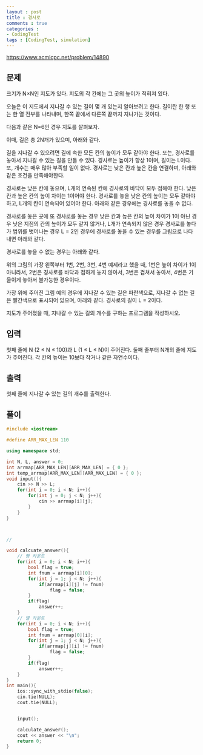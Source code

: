 ```yaml
---
layout : post
title : 경사로
comments : true
categories : 
- CodingTest
tags : [CodingTest, simulation]
---
```


https://www.acmicpc.net/problem/14890

## 문제
크기가 N×N인 지도가 있다. 지도의 각 칸에는 그 곳의 높이가 적혀져 있다.

오늘은 이 지도에서 지나갈 수 있는 길이 몇 개 있는지 알아보려고 한다. 길이란 한 행 또는 한 열 전부를 나타내며, 한쪽 끝에서 다른쪽 끝까지 지나가는 것이다.

다음과 같은 N=6인 경우 지도를 살펴보자.



이때, 길은 총 2N개가 있으며, 아래와 같다.



길을 지나갈 수 있으려면 길에 속한 모든 칸의 높이가 모두 같아야 한다. 또는, 경사로를 놓아서 지나갈 수 있는 길을 만들 수 있다. 경사로는 높이가 항상 1이며, 길이는 L이다. 또, 개수는 매우 많아 부족할 일이 없다. 경사로는 낮은 칸과 높은 칸을 연결하며, 아래와 같은 조건을 만족해야한다.

경사로는 낮은 칸에 놓으며, L개의 연속된 칸에 경사로의 바닥이 모두 접해야 한다.
낮은 칸과 높은 칸의 높이 차이는 1이어야 한다.
경사로를 놓을 낮은 칸의 높이는 모두 같아야 하고, L개의 칸이 연속되어 있어야 한다.
아래와 같은 경우에는 경사로를 놓을 수 없다.

경사로를 놓은 곳에 또 경사로를 놓는 경우
낮은 칸과 높은 칸의 높이 차이가 1이 아닌 경우
낮은 지점의 칸의 높이가 모두 같지 않거나, L개가 연속되지 않은 경우
경사로를 놓다가 범위를 벗어나는 경우
L = 2인 경우에 경사로를 놓을 수 있는 경우를 그림으로 나타내면 아래와 같다.



경사로를 놓을 수 없는 경우는 아래와 같다.



위의 그림의 가장 왼쪽부터 1번, 2번, 3번, 4번 예제라고 했을 때, 1번은 높이 차이가 1이 아니라서, 2번은 경사로를 바닥과 접하게 놓지 않아서, 3번은 겹쳐서 놓아서, 4번은 기울이게 놓아서 불가능한 경우이다.

가장 위에 주어진 그림 예의 경우에 지나갈 수 있는 길은 파란색으로, 지나갈 수 없는 길은 빨간색으로 표시되어 있으며, 아래와 같다. 경사로의 길이 L = 2이다.



지도가 주어졌을 때, 지나갈 수 있는 길의 개수를 구하는 프로그램을 작성하시오.

## 입력
첫째 줄에 N (2 ≤ N ≤ 100)과 L (1 ≤ L ≤ N)이 주어진다. 둘째 줄부터 N개의 줄에 지도가 주어진다. 각 칸의 높이는 10보다 작거나 같은 자연수이다.

## 출력
첫째 줄에 지나갈 수 있는 길의 개수를 출력한다.

## 풀이


```cpp
#include <iostream>

#define ARR_MAX_LEN 110

using namespace std;

int N, L, answer = 0;
int arrmap[ARR_MAX_LEN][ARR_MAX_LEN] = { 0 };
int temp_arrmap[ARR_MAX_LEN][ARR_MAX_LEN] = { 0 };
void input(){
    cin >> N >> L;
    for(int i = 0; i < N; i++){
        for(int j = 0; j < N; j++){
            cin >> arrmap[i][j];
        }
    }
}



//

void calcuate_answer(){
    // 행 카운트
    for(int i = 0; i < N; i++){
        bool flag = true;
        int fnum = arrmap[i][0];
        for(int j = 1; j < N; j++){
            if(arrmap[i][j] != fnum)
                flag = false;
        }
        if(flag)
            answer++;
    }
    // 열 카운트
    for(int i = 0; i < N; i++){
        bool flag = true;
        int fnum = arrmap[0][i];
        for(int j = 1; j < N; j++){
            if(arrmap[j][i] != fnum)
                flag = false;
        }
        if(flag)
            answer++;
    }
}
int main(){
    ios::sync_with_stdio(false);
    cin.tie(NULL);
    cout.tie(NULL);


    input();

    calculate_answer();
    cout << answer << "\n";
    return 0;
}
```